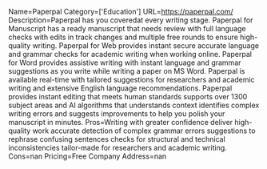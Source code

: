 Name=Paperpal
Category=['Education']
URL=https://paperpal.com/
Description=Paperpal has you coveredat every writing stage. Paperpal for Manuscript has a ready manuscript that needs review with full language checks with edits in track changes and multiple free rounds to ensure high-quality writing. Paperpal for Web provides instant secure accurate language and grammar checks for academic writing when working online. Paperpal for Word provides assistive writing with instant language and grammar suggestions as you write while writing a paper on MS Word. Paperpal is available real-time with tailored suggestions for researchers and academic writing and extensive English language recommendations. Paperpal provides instant editing that meets human standards supports over 1300 subject areas and AI algorithms that understands context identifies complex writing errors and suggests improvements to help you polish your manuscript in minutes.
Pros=Writing with greater confidence deliver high-quality work accurate detection of complex grammar errors suggestions to rephrase confusing sentences checks for structural and technical inconsistencies tailor-made for researchers and academic writing.
Cons=nan
Pricing=Free
Company Address=nan
